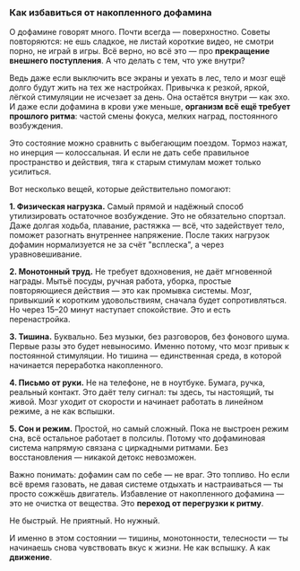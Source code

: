 ### Как избавиться от накопленного дофамина

О дофамине говорят много. Почти всегда — поверхностно.
Советы повторяются: не ешь сладкое, не листай короткие видео, не смотри порно, не играй в игры. Всё верно, но всё это — про **прекращение внешнего поступления**. А что делать с тем, что уже внутри?

Ведь даже если выключить все экраны и уехать в лес, тело и мозг ещё долго будут жить на тех же настройках. Привычка к резкой, яркой, лёгкой стимуляции не исчезает за день. Она остаётся внутри — как эхо. И даже если дофамина в крови уже меньше, **организм всё ещё требует прошлого ритма**: частой смены фокуса, мелких наград, постоянного возбуждения.

Это состояние можно сравнить с выбегающим поездом. Тормоз нажат, но инерция — колоссальная. И если не дать себе правильное пространство и действия, тяга к старым стимулам может только усилиться.

Вот несколько вещей, которые действительно помогают:

**1. Физическая нагрузка.** Самый прямой и надёжный способ утилизировать остаточное возбуждение. Это не обязательно спортзал. Даже долгая ходьба, плавание, растяжка — всё, что задействует тело, поможет разогнать внутреннее напряжение. После таких нагрузок дофамин нормализуется не за счёт "всплеска", а через уравновешивание.

**2. Монотонный труд.** Не требует вдохновения, не даёт мгновенной награды. Мытьё посуды, ручная работа, уборка, простые повторяющиеся действия — это как промывка системы. Мозг, привыкший к коротким удовольствиям, сначала будет сопротивляться. Но через 15–20 минут наступает спокойствие. Это и есть перенастройка.

**3. Тишина.** Буквально. Без музыки, без разговоров, без фонового шума. Первые разы это будет невыносимо. Именно потому, что мозг привык к постоянной стимуляции. Но тишина — единственная среда, в которой начинается переработка накопленного.

**4. Письмо от руки.** Не на телефоне, не в ноутбуке. Бумага, ручка, реальный контакт. Это даёт телу сигнал: ты здесь, ты настоящий, ты живой. Мозг уходит от скорости и начинает работать в линейном режиме, а не как вспышки.

**5. Сон и режим.** Простой, но самый сложный. Пока не выстроен режим сна, всё остальное работает в полсилы. Потому что дофаминовая система напрямую связана с циркадными ритмами. Без восстановления — никакой детокс невозможен.

Важно понимать: дофамин сам по себе — не враг. Это топливо.
Но если всё время газовать, не давая системе отдыхать и настраиваться — ты просто сожжёшь двигатель.
Избавление от накопленного дофамина — это не очистка от вещества. Это **переход от перегрузки к ритму**.

Не быстрый. Не приятный.
Но нужный.

И именно в этом состоянии — тишины, монотонности, телесности — ты начинаешь снова чувствовать вкус к жизни. Не как вспышку. А как **движение**.
